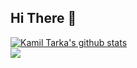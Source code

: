 ## Hi There 👋
<!--Sometimes I'll tap on the keyboard a little bit and sometimes even something will come out of it.🙃-->

<a href="https://github.com/anuraghazra/github-readme-stats">
  <img align="center" src="https://github-readme-stats.vercel.app/api?username=Kamil-Tarka&show_icons=true&include_all_commits=true&count_private=true&theme=tokyonight" alt="Kamil Tarka's github stats" />
</a>
<br>
<a href="https://github.com/anuraghazra/github-readme-stats">
  <img align="center" src="https://github-readme-stats.vercel.app/api/top-langs/?username=Kamil-Tarka&langs_count=10&layout=compact&theme=tokyonight" />
</a>
